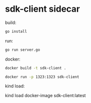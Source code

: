 # sdk-client sidecar

build:

```bash
go install
```

run:

```bash
go run server.go
```

docker:

```bash
docker build -t sdk-client .

docker run -p 1323:1323 sdk-client
```

kind load:

kind load docker-image sdk-client:latest
